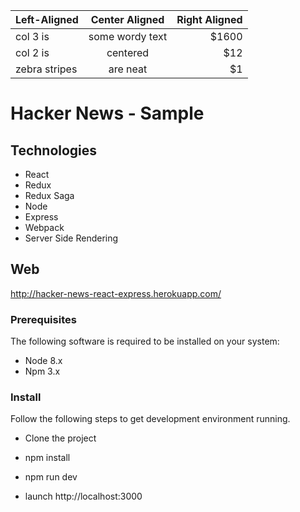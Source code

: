 | Left-Aligned  | Center Aligned  | Right Aligned |
| :------------ |:---------------:| -----:|
| col 3 is      | some wordy text | $1600 |
| col 2 is      | centered        |   $12 |
| zebra stripes | are neat        |    $1 |
# Hacker News - Sample

## Technologies
* React
* Redux
* Redux Saga
* Node
* Express
* Webpack
* Server Side Rendering

## Web
http://hacker-news-react-express.herokuapp.com/

### Prerequisites

The following software is required to be installed on your system:

* Node 8.x
* Npm 3.x

### Install

Follow the following steps to get development environment running.

* Clone the project

* npm install

* npm run dev

* launch http://localhost:3000
